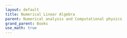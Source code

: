```yaml
---
layout: default
title: Numerical Linear Algebra
parent: Numerical analysis and Computational physics
grand_parent: Books
use_math: true
---
```

